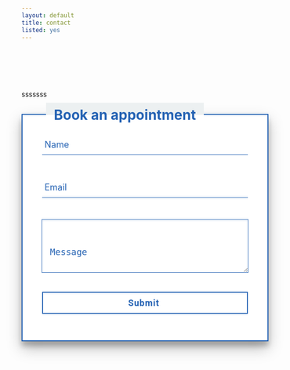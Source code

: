 ```yaml
---
layout: default
title: contact
listed: yes
---
```

<!--<style type="text/css"> html{ margin: 0; height: 100%; overflow: hidden; } iframe{ position: absolute; left:0; right:0; bottom:0; top:0; border:0; } </style>
 <iframe id="typeform-full" width="100%" height="100%" frameborder="0" allow="camera; microphone; autoplay; encrypted-media;" src="https://form.typeform.com/to/vAy9JQ?typeform-medium=embed-snippet"></iframe> <script type="text/javascript" src="https://embed.typeform.com/embed.js"></script>-->

 <style type="text/css">
    .form-container {
  background: #2462b3;
  background: #FFF;
  border: 2px solid #2462b3;
  padding: 40px;
  margin-bottom: 40px;
  margin: 2rem auto;
  box-shadow: 0 14px 28px rgba(0, 0, 0, 0.25), 0 10px 10px rgba(0, 0, 0, 0.22);
  text-align: center;
  position: relative;
}

.form-label {
  position: absolute;
  top: 0;
  left: 3rem;
  background: #FFF;
  padding: 0.5rem 1rem;
  margin: 0;
  transform: translateY(-50%);
  color: #2462b3;

  &:before,
    &:after{
		content: "";
		position: absolute;
		height: 50%;
		width: 100%;
		left: 0;
		z-index: -1;
    }

    &:before{
		background: #ecf0f1;
		top: 0;
    }

    &:after{
    	background: #FFF;
    	bottom: 0;
    }
}


/* container sorrounding message */

.message-form-control {
  width: 100%;
  background: transparent;
  border: none;
  border-radius: 0;
  padding: 1rem;
  box-shadow: 0 0 0 1px #2462b3;
  transition: all 0.5s ease;
}

.message-form-control:focus {
  outline: 0;
  box-shadow: 0 0 0 2px #2462b3;
}

.message-form-control::-webkit-input-placeholder {
  color: #2462b3;
  font-size: 18px;
  line-height: 100px;
  transition: all 0.5s ease;
  margin: 0 auto;
}

.message-form-control:focus::-webkit-input-placeholder {
  color: #AAA;
  font-size: 12px;
  line-height: 12px;
  padding-left: 0%;
}


/* Button styling */

.button {
  background: #FFF;
  border-radius: 0;
  font-family: 'Roboto', sans-serif;
  color: #2462b3;
  font-weight: bold;
  letter-spacing: 1px;
  margin-top: 40px;
  border: 2px solid #2462b3;
  text-align: center;
}

.button:hover {
  background: #2462b3;
  color: #FFF;
  border: 2px solid #2462b3;
}

.button.raised {
  transition: box-shadow 0.2s cubic-bezier(0.4, 0, 0.2, 1);
  box-shadow: 0 2px 5px 0 rgba(0, 0, 0, 0);
}

.button.raised:hover {
  box-shadow: 0 2px 5px 0 rgba(0, 0, 0, 0.26);
}

.button.raised:active {
  box-shadow: 0 8px 17px 0 rgba(0, 0, 0, 0.2);
}


/* form starting stylings*/

.group {
  position: relative;
  margin-bottom: 45px;
}

input {
  background: transparent;
  font-size: 18px;
  padding: 10px 10px 10px 5px;
  display: block;
  width: 100%;
  border: none;
  border-bottom: 1px solid #2462b3;
}

input:focus {
  outline: none;
}


/* LABEL */

label {
  color: #2462b3;
  font-size: 18px;
  font-weight: normal;
  position: absolute;
  pointer-events: none;
  left: 5px;
  top: 10px;
  transition: 0.2s ease all;
}


/* active state */

input:focus ~ label,
input:valid ~ label {
  top: -20px;
  font-size: 14px;
  color: #2462b3;
}


/* BOTTOM BARS */

.bar {
  position: relative;
  display: block;
  width: 50%;
}

.bar:before,
.bar:after {
  content: '';
  height: 2px;
  width: 0;
  bottom: 1px;
  position: absolute;
  background: #2462b3;
  transition: 0.2s ease all;
}

.bar:before {
  left: 100%;
}

.bar:after {
  right: 0%;
}


/* active state */

input:focus ~ .bar:before,
input:focus ~ .bar:after {
  width: 100%;
}


/* HIGHLIGHTER */

.highlight {
  position: absolute;
  height: 60%;
  width: 100px;
  top: 25%;
  left: 0;
  pointer-events: none;
  opacity: 0.5;
}


/* active state */

input:focus ~ .highlight {
  animation: inputHighlighter 0.3s ease;
}

.hidden {
  display:none;
}


/* ANIMATIONS */

@keyframes inputHighlighter {
  from {
    background: #5264AE;
  }
  to {
    width: 0;
    background: transparent;
  }
}
 </style>
 <div class="centerwrapper centerwrapper--wide" style="margin-top:100px">
  <div class="my">
    <div class="my__photo" style="background-image: url({{ site.baseUrl }}/assets/images/amando.jpeg)"></div>
    <div class="my__details">
        <p class="my__description">
            sssssss
        </p>
        <div class="my__name-is">
        </div>
    </div>
  </div>
</div>
<div class="centerwrapper centerwrapper--medium" style="margin-top:20px">
 <div class="container-form">
    <div class="form-container front">
    	<h1 class="form-label">Book an appointment</h1>
        <form name="contact" netlify>
        <p class="hidden">
          <label>
            Don’t fill this out if you’re human: <input name="bot-field" />
          </label>
        </p>
            <div class="group">
                <input name="user-name" type="text" required>
                <span class="highlight"></span>
                <span class="bar"></span>
                <label>Name</label>
            </div>
            <div class="group">
                <input name="user-email" type="text" required>
                <span class="highlight"></span>
                <span class="bar"></span>
                <label>Email</label>
            </div>
            <!-- Message body -->
            <textarea class="message-form-control" id="message" name="message" placeholder="Message" rows="5"></textarea>
            <input type="submit" class="button raised btn btn-primary btn-lg">
        </form>
    </div>
</div>
</div>

